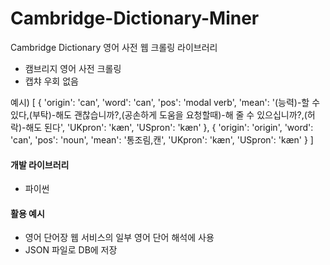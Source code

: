 # Cambridge-Dictionary-Miner
Cambridge Dictionary 영어 사전 웹 크롤링 라이브러리

* 캠브리지 영어 사전 크롤링
* 캡챠 우회 없음

예시)
[
{
  'origin': 'can',
  'word': 'can', 
  'pos': 'modal verb',
  'mean': '(능력)-할 수 있다,(부탁)-해도 괜찮습니까?,(공손하게 도움을 요청할때)-해 줄 수 있으십니까?,(허락)-해도 된다', 
  'UKpron': 'kæn', 
  'USpron': 'kæn'
}, 
{
    'origin': 'origin',
    'word': 'can', 
    'pos': 'noun', 
    'mean': '통조림,캔', 
    'UKpron': 'kæn', 
    'USpron': 'kæn'
  }
]

#### 개발 라이브러리
* 파이썬

#### 활용 예시
* 영어 단어장 웹 서비스의 일부 영어 단어 해석에 사용
* JSON 파일로 DB에 저장
